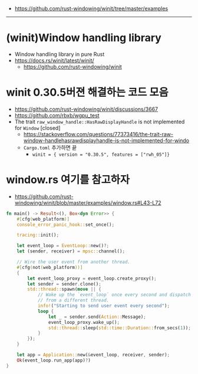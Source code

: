 - https://github.com/rust-windowing/winit/tree/master/examples

<hr>

# (winit)Window handling library
-  Window handling library in pure Rust
  - https://docs.rs/winit/latest/winit/
    - https://github.com/rust-windowing/winit

# winit 0.30.5버젼 해결하는 코드 모음
- https://github.com/rust-windowing/winit/discussions/3667
- https://github.com/rbxb/wgpu_test
- The trait `raw_window_handle::HasRawDisplayHandle` is not implemented for `Window` [closed]
  - https://stackoverflow.com/questions/77373416/the-trait-raw-window-handlehasrawdisplayhandle-is-not-implemented-for-windo
  - `Cargo.toml` 추가하면 끝
    - `winit = { version = "0.30.5", features = ["rwh_05"]}`

# window.rs 여기를 참고하자
- https://github.com/rust-windowing/winit/blob/master/examples/window.rs#L43-L72

```rs
fn main() -> Result<(), Box<dyn Error>> {
    #[cfg(web_platform)]
    console_error_panic_hook::set_once();

    tracing::init();

    let event_loop = EventLoop::new()?;
    let (sender, receiver) = mpsc::channel();

    // Wire the user event from another thread.
    #[cfg(not(web_platform))]
    {
        let event_loop_proxy = event_loop.create_proxy();
        let sender = sender.clone();
        std::thread::spawn(move || {
            // Wake up the `event_loop` once every second and dispatch a custom event
            // from a different thread.
            info!("Starting to send user event every second");
            loop {
                let _ = sender.send(Action::Message);
                event_loop_proxy.wake_up();
                std::thread::sleep(std::time::Duration::from_secs(1));
            }
        });
    }

    let app = Application::new(&event_loop, receiver, sender);
    Ok(event_loop.run_app(app)?)
}
```
